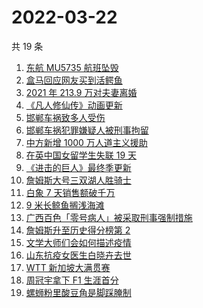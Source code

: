 # 2022-03-22

共 19 条

<!-- BEGIN -->
<!-- 最后更新时间 Tue Mar 22 2022 11:23:25 GMT+0800 (China Standard Time) -->

1. [东航 MU5735 航班坠毁](https://www.zhihu.com/search?q=MU5735)
1. [盒马回应网友买到活鳄鱼](https://www.zhihu.com/search?q=盒马活鳄鱼)
1. [2021 年 213.9 万对夫妻离婚](https://www.zhihu.com/search?q=2021年夫妻离婚)
1. [《凡人修仙传》动画更新](https://www.zhihu.com/search?q=凡人修仙传)
1. [邯郸车祸致多人受伤](https://www.zhihu.com/search?q=邯郸车祸)
1. [邯郸车祸犯罪嫌疑人被刑事拘留](https://www.zhihu.com/search?q=邯郸车祸)
1. [中方新增 1000 万人道主义援助](https://www.zhihu.com/search?q=人道主义援助)
1. [在英中国女留学生失联 19 天](https://www.zhihu.com/search?q=在英中国女学生)
1. [《进击的巨人》最终季更新](https://www.zhihu.com/search?q=进击的巨人)
1. [詹姆斯大号三双湖人胜骑士](https://www.zhihu.com/search?q=湖人)
1. [白象 7 天销售额破千万](https://www.zhihu.com/search?q=白象销售额)
1. [9 米长鲸鱼搁浅海滩](https://www.zhihu.com/search?q=大连鲸鱼搁浅)
1. [广西百色「零号病人」被采取刑事强制措施](https://www.zhihu.com/search?q=百色零号病人)
1. [詹姆斯升至历史得分榜第 2](https://www.zhihu.com/search?q=詹姆斯总得分)
1. [文学大师们会如何描述疫情](https://www.zhihu.com/search?q=疫情文学)
1. [山东抗疫女医生白晓卉去世](https://www.zhihu.com/search?q=白晓卉)
1. [WTT 新加坡大满贯赛](https://www.zhihu.com/search?q=WTT)
1. [周冠宇拿下 F1 生涯首分](https://www.zhihu.com/search?q=周冠宇)
1. [螺蛳粉里酸豆角是脚踩腌制](https://www.zhihu.com/search?q=酸豆角)

<!-- END -->

